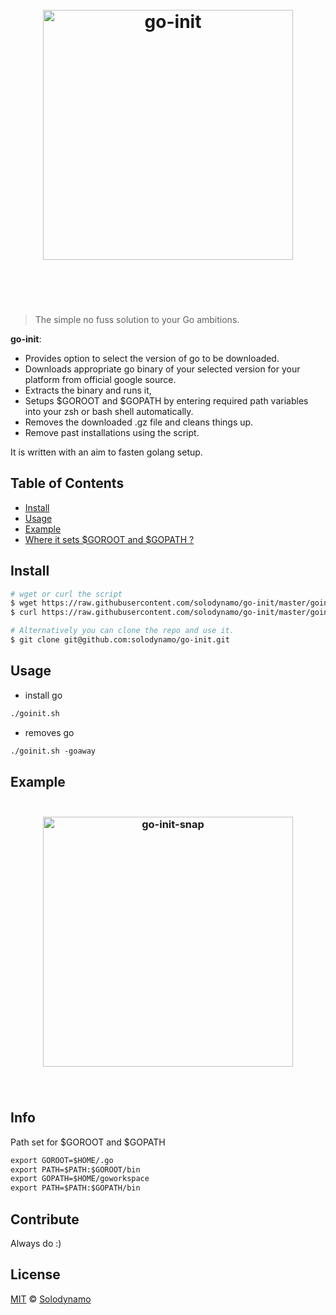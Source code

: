 <h1 align="center">
    <br>
    <img width="400" src="https://github.com/solodynamo/go-init/blob/master/media/logo.png" alt="go-init">
    <br>
    <br>
    <br>
</h1>

> The simple no fuss solution to your Go ambitions.

**go-init**:
- Provides option to select the version of go to be downloaded.
- Downloads appropriate go binary of your selected version for your platform from official google source.
- Extracts the binary and runs it,
- Setups $GOROOT and $GOPATH by entering required path variables into your zsh or bash shell automatically.
- Removes the downloaded .gz file and cleans things up.
- Remove past installations using the script.

It is written with an aim to fasten golang setup. 

## Table of Contents
- [Install](#install)
- [Usage](#usage)
- [Example](#example)
- [Where it sets $GOROOT and $GOPATH ?](#info)
## Install

```sh
# wget or curl the script
$ wget https://raw.githubusercontent.com/solodynamo/go-init/master/goinit.sh
$ curl https://raw.githubusercontent.com/solodynamo/go-init/master/goinit.sh

# Alternatively you can clone the repo and use it.
$ git clone git@github.com:solodynamo/go-init.git

```

## Usage
- install go
```html
./goinit.sh
```
- removes go
```html
./goinit.sh -goaway
```
## Example
<h3 align="center">
    <br>
    <img width="400" src="https://github.com/solodynamo/go-init/blob/master/media/snap.png" alt="go-init-snap">
    <br>
    <br>
    <br>
</h3>

## Info
Path set for $GOROOT and $GOPATH 
```html
export GOROOT=$HOME/.go
export PATH=$PATH:$GOROOT/bin
export GOPATH=$HOME/goworkspace
export PATH=$PATH:$GOPATH/bin
```

## Contribute

Always do :)

## License

[MIT](LICENSE) © [Solodynamo](https://solodynamo.github.io/)